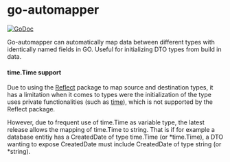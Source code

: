 # go-automapper

[![GoDoc](https://godoc.org/github.com/PeteProgrammer/go-automapper?status.svg)](https://godoc.org/github.com/PeteProgrammer/go-automapper)

<p>Go-automapper can automatically map data between different types with identically named fields in GO. Useful for initializing DTO types from build in data.</p>

<h4>time.Time support</h4>
<p>Due to using the <a href="https://golang.org/pkg/reflect/" target="_blank">Reflect</a> package to map source and destination types, it has a limitation when it comes to types were the initialization of the type uses private functionalities (such as <a href="https://golang.org/pkg/time/" target="_blank">time</a>), which is not supported by the Reflect package.</p>

<p>However, due to frequent use of time.Time as variable type, the latest release allows the mapping of time.Time to string. That is if for example a database entitiy has a CreatedDate of type time.Time (or *time.Time), a DTO wanting to expose CreatedDate must include CreatedDate of type string (or *string).</p>
